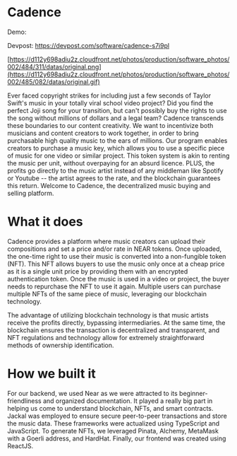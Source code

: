 # Cadence

Demo: 

Devpost: https://devpost.com/software/cadence-s7i9pl

[https://d112y698adiu2z.cloudfront.net/photos/production/software_photos/002/484/311/datas/original.png](https://d112y698adiu2z.cloudfront.net/photos/production/software_photos/002/485/082/datas/original.gif)

Ever faced copyright strikes for including just a few seconds of Taylor Swift's music in your totally viral school video project? Did you find the perfect Joji song for your transition, but can't possibly buy the rights to use the song without millions of dollars and a legal team? Cadence transcends these boundaries to our content creativity. We want to incentivize both musicians and content creators to work together, in order to bring purchasable high quality music to the ears of millions. Our program enables creators to purchase a music key, which allows you to use a specific piece of music for one video or similar project. This token system is akin to renting the music per unit, without overpaying for an absurd licence. PLUS, the profits go directly to the music artist instead of any middleman like Spotify or Youtube -- the artist agrees to the rate, and the blockchain guarantees this return. Welcome to Cadence, the decentralized music buying and selling platform.

# What it does
Cadence provides a platform where music creators can upload their compositions and set a price and/or rate in NEAR tokens. Once uploaded, the one-time right to use their music is converted into a non-fungible token (NFT). This NFT allows buyers to use the music only once at a cheap price as it is a single unit price by providing them with an encrypted authentication token. Once the music is used in a video or project, the buyer needs to repurchase the NFT to use it again. Multiple users can purchase multiple NFTs of the same piece of music, leveraging our blockchain technology.

The advantage of utilizing blockchain technology is that music artists receive the profits directly, bypassing intermediaries. At the same time, the blockchain ensures the transaction is decentralized and transparent, and NFT regulations and technology allow for extremely straightforward methods of ownership identification.

# How we built it
For our backend, we used Near as we were attracted to its beginner-friendliness and organized documentation. It played a really big part in helping us come to understand blockchain, NFTs, and smart contracts. Jackal was employed to ensure secure peer-to-peer transactions and store the music data. These frameworks were actualized using TypeScript and JavaScript. To generate NFTs, we leveraged Pinata, Alchemy, MetaMask with a Goerli address, and HardHat. Finally, our frontend was created using ReactJS.
